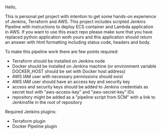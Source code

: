 Hello,

This is personal pet project with intention to get some hands-on experience of Jenkins, Terraform and AWS.
This project includes scripted Jenkins Pipeline with instructions to deploy ECS container and Lambda application in AWS.
If you want to use this exact repo please make sure that you have replaced python application woth yours and this application should return an answer with html formatting including status code, headers and body.

To make this pipeline work there are few points required:

- Terraform should be installed on Jenkins node
- Docker should be installed on Jenkins machine (or environment variable DOCKER_HOST should be set with Docker host address)
- AWS IAM user with necessary permissions should exist
- AWS IAM user should have an access key and security key
- access and security keys should be added to Jenkins credentials as secret text with "aws-access-key" and "aws-secret-key" IDs
- repository might be added as a "pipeline script from SCM" with a link to Jenkinsfile in the root of repository

Required Jenkins plugins:
- Terraform plugin
- Docker Pipeline plugin